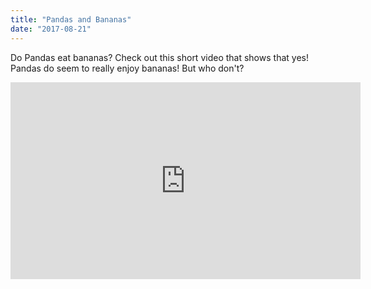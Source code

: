 ```yaml
---
title: "Pandas and Bananas"
date: "2017-08-21"
---
```


Do Pandas eat bananas? Check out this short video that shows that yes! Pandas do seem to really enjoy bananas! But who don't?

<iframe width="560" height="315" src="https://www.youtube.com/embed/4SZl1r2O_bY" frameborder="0" allowfullscreen></iframe>